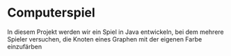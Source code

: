 # Computerspiel
In diesem Projekt werden wir ein Spiel in Java entwickeln, bei dem mehrere Spieler versuchen, die Knoten eines Graphen mit der eigenen Farbe einzufärben 
